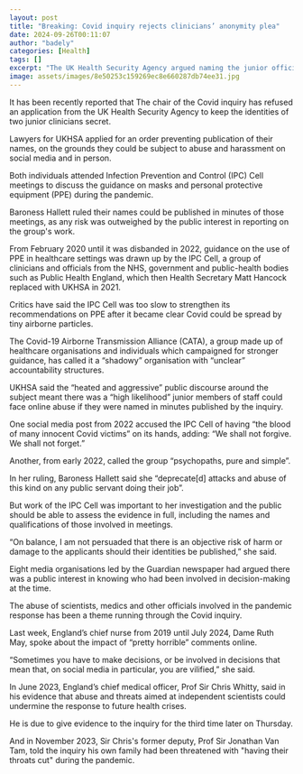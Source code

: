 ```yaml
---
layout: post
title: "Breaking: Covid inquiry rejects clinicians’ anonymity plea"
date: 2024-09-26T00:11:07
author: "badely"
categories: [Health]
tags: []
excerpt: "The UK Health Security Agency argued naming the junior officials could put them at risk of abuse."
image: assets/images/8e50253c159269ec8e660287db74ee31.jpg
---
```


It has been recently reported that The chair of the Covid inquiry has refused an application from the UK Health Security Agency to keep the identities of two junior clinicians secret.

Lawyers for UKHSA applied for an order preventing publication of their names, on the grounds they could be subject to abuse and harassment on social media and in person.

Both individuals attended Infection Prevention and Control (IPC) Cell meetings to discuss the guidance on masks and personal protective equipment (PPE) during the pandemic.

Baroness Hallett ruled their names could be published in minutes of those meetings, as any risk was outweighed by the public interest in reporting on the group's work.

From February 2020 until it was disbanded in 2022, guidance on the use of PPE in healthcare settings was drawn up by the IPC Cell, a group of clinicians and officials from the NHS, government and public-health bodies such as Public Health England, which then Health Secretary Matt Hancock replaced with UKHSA in 2021.

Critics have said the IPC Cell was too slow to strengthen its recommendations on PPE after it became clear Covid could be spread by tiny airborne particles.

The Covid-19 Airborne Transmission Alliance (CATA), a group made up of healthcare organisations and individuals which campaigned for stronger guidance, has called it a “shadowy” organisation with “unclear” accountability structures.

UKHSA said the “heated and aggressive” public discourse around the subject meant there was a “high likelihood” junior members of staff could face online abuse if they were named in minutes published by the inquiry.

One social media post from 2022 accused the IPC Cell of having “the blood of many innocent Covid victims” on its hands, adding: “We shall not forgive. We shall not forget.”

Another, from early 2022, called the group “psychopaths, pure and simple”.

In her ruling, Baroness Hallett said she “deprecate[d] attacks and abuse of this kind on any public servant doing their job”.

But work of the IPC Cell was important to her investigation and the public should be able to assess the evidence in full, including the names and qualifications of those involved in meetings.

“On balance, I am not persuaded that there is an objective risk of harm or damage to the applicants should their identities be published,” she said.

Eight media organisations led by the Guardian newspaper had argued there was a public interest in knowing who had been involved in decision-making at the time.

The abuse of scientists, medics and other officials involved in the pandemic response has been a theme running through the Covid inquiry. 

Last week, England’s chief nurse from 2019 until July 2024, Dame Ruth May, spoke about the impact of “pretty horrible” comments online.

“Sometimes you have to make decisions, or be involved in decisions that mean that, on social media in particular, you are vilified,” she said. 

In June 2023, England’s chief medical officer, Prof Sir Chris Whitty, said in his evidence that abuse and threats aimed at independent scientists could undermine the response to future health crises.

He is due to give evidence to the inquiry for the third time later on Thursday.

And in November 2023, Sir Chris's former deputy, Prof Sir Jonathan Van Tam, told the inquiry his own family had been threatened with "having their throats cut" during the pandemic.

